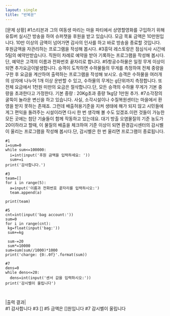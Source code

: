 ```yaml
---
layout: single
title: "반복문"
---
```


[문제 상황]
#1스티븐과 그의 여동생 마리는 마을 파티에서 상영할영화를 구입하기 위해 유튜버 실시간 방송을 하여 슈퍼챗을 후원을 받고 있습니다. 모금 목표 금액은 10만원입니다. 10만 이상의 금액이 넘어가면 감사의 인사를 하고 바로 방송을 종료할 것입니다. 후원금액을 자관리하는 프로그램을 작성해 봅시다.
#3흥덕 레스토랑은 점심식사 시간에 5팀의 예약만받습니다. 직원이 차례로 예약을 받아 기록하는 프로그램을 작성해 봅시다. 단, 예약은 고객의 이름과 전화번호 끝자리로 합니다.
#5항공수하물은 일정 무게 이상이 되면 추가요금이발생합니다. 승객이 도착하면 수하물들의 무게를 측정하여 전체 중량을 구한 후 요금을 계산하여 출력하는 프로그램을 작성해 보시오. 승객은 수하물을 여러개의 상자에 나누어 1개 이상 운반할 수 있고, 수하물의 무게는 g단위까지 측정합니다. 또 전체 요금에서 1천원 미만의 요금은 절삭합니다.단, 모든 승객의 수하물 무게가 기본 중량을 초과한다고 가정한다. 기본 중량 : 20Kg초과 중량 1kg당 1만원 추가.
#7소각장의 굴뚝이 놀라운 변신을 하고 있습니다. 사실, 소각시설이나 수질복원센터는 마을에서 환영을 받지 못하는 존재죠. 그런데 배출허용기준을 지켜 생태에 해가 되지 않고 시민들에게그 편익을 돌려주는 시설이라면 다시 한 번 생각해 볼 수도 있겠죠.이런 것들이 가능한 모든 곳에는 첨단 기술들이 함께 작동하고 있는데요. 대기 방출 오염물질의 기준 농도가 20이하라고 할때, 이 물질의 배출을 체크하여 기준 이상이 되면 환경감시센터의 감시벨이 울리는 프로그램을 작성해 봅시다.단, 감시벨은 한 번 울리면 프로그램이 종료됩니다.
~~~
#1
i=sum=0
while sum<=100000:
  i=int(input('후원 금액을 입력하세요: '))
  sum+=i
print('감사합니다.')

#3
team=[]
for i in range(5): 
  a=input('이름과 전화번호 끝자리를 입력하시오:')
  team.append(a)

print(team)

#5
cnt=int(input('bag account:'))
sum=0
for i in range(cnt):
 kg=float(input('bag:'))
 sum+=kg

 sum-=20
 sum*=10000
sum=sum(sum//1000)*1000
print('charge: {0:.0f}'.format(sum))

#7
dens=0
while dens<=20:
  dens=int(input('센서 값을 입력하시오:'))
print('감시벨이 울립니다')

  
~~~

|출력 결과|<br>
#1 감사합니다
#3 []
#5 금액은 []원입니다
#7 감시벨이 울립니다











